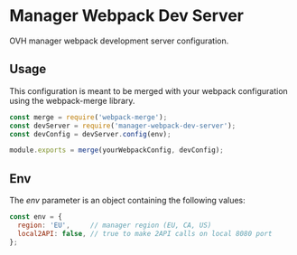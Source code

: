 # Manager Webpack Dev Server

OVH manager webpack development server configuration.

## Usage

This configuration is meant to be merged with your webpack configuration using
the webpack-merge library.

```js
const merge = require('webpack-merge');
const devServer = require('manager-webpack-dev-server');
const devConfig = devServer.config(env);

module.exports = merge(yourWebpackConfig, devConfig);
```

## Env

The _env_ parameter is an object containing the following values:

```js
const env = {
  region: 'EU',     // manager region (EU, CA, US)
  local2API: false, // true to make 2API calls on local 8080 port
};
```
